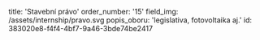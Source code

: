 title: 'Stavební právo'
order_number: '15'
field_img: /assets/internship/pravo.svg
popis_oboru: 'legislativa, fotovoltaika aj.'
id: 383020e8-f4f4-4bf7-9a46-3bde74be2417
